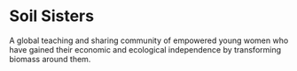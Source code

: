 # Soil Sisters
A global teaching and sharing community of empowered young women who have gained their economic and ecological independence by transforming biomass around them.
